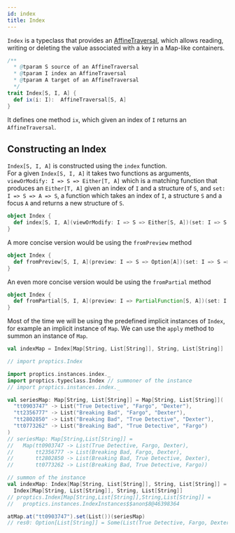 ```yaml
---
id: index
title: Index
---
```


`Index` is a typeclass that provides an [AffineTraversal](affine-traversal.md), which allows reading, writing or deleting the value associated with a key in a Map-like containers.

```scala
/**
  * @tparam S source of an AffineTraversal
  * @tparam I index an AffineTraversal
  * @tparam A target of an AffineTraversal
  */
trait Index[S, I, A] {
  def ix(i: I):  AffineTraversal[S, A]
}
```

It defines one method `ix`, which given an index of `I` returns an `AffineTraversal`.

## Constructing an Index

`Index[S, I, A]` is constructed using the `index` function.</br>
For a given `Index[S, I, A]` it takes two functions as arguments, `viewOrModify: I => S => Either[T, A]` which is a matching function that produces an `Either[T, A]` given an index of `I` and a structure of `S`,
and `set: I => S => A => S`, a function which takes an index of `I`, a structure `S` and a focus `A` and returns a new structure of `S`.

```scala
object Index {
  def index[S, I, A](viewOrModify: I => S => Either[S, A])(set: I => S => A => S): Index[S, I, A]
}
```

A more concise version would be using the `fromPreview` method

```scala
object Index {
  def fromPreview[S, I, A](preview: I => S => Option[A])(set: I => S => A => S): Index[S, I, A]
}
```

An even more concise version would be using the `fromPartial` method

```scala
object Index {
  def fromPartial[S, I, A](preview: I => PartialFunction[S, A])(set: I => S => A => S): Index[S, I, A]
}
```

Most of the time we will be using the predefined implicit instances of `Index`, for example an implicit instance of `Map`.
We can use the `apply` method to summon an instance of `Map`.

```scala
val indexMap = Index[Map[String, List[String]], String, List[String]]
``` 

```scala
// import proptics.Index

import proptics.instances.index._
import proptics.typeclass.Index // summoner of the instance
// import proptics.instances.index._

val seriesMap: Map[String, List[String]] = Map[String, List[String]](
  "tt0903747" -> List("True Detective", "Fargo", "Dexter"),
  "tt2356777" -> List("Breaking Bad", "Fargo", "Dexter"),
  "tt2802850" -> List("Breaking Bad", "True Detective", "Dexter"),
  "tt0773262" -> List("Breaking Bad", "True Detective", "Fargo")
)
// seriesMap: Map[String,List[String]] = 
//   Map(tt0903747 -> List(True Detective, Fargo, Dexter), 
//       tt2356777 -> List(Breaking Bad, Fargo, Dexter), 
//       tt2802850 -> List(Breaking Bad, True Detective, Dexter), 
//       tt0773262 -> List(Breaking Bad, True Detective, Fargo))

// summon of the instance
val indexMap: Index[Map[String, List[String]], String, List[String]] =
  Index[Map[String, List[String]], String, List[String]]  
// proptics.Index[Map[String,List[String]],String,List[String]] = 
//   proptics.instances.IndexInstances$$anon$8@46398364

atMap.at("tt0903747").set(List())(seriesMap)
// res0: Option[List[String]] = Some(List(True Detective, Fargo, Dexter))
```




